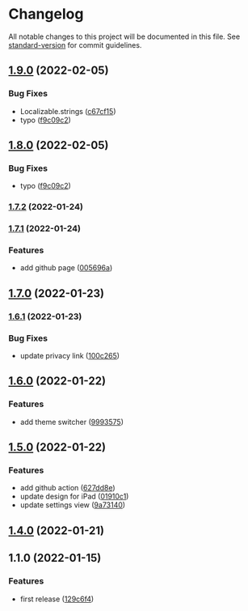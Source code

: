 # Changelog

All notable changes to this project will be documented in this file. See [standard-version](https://github.com/conventional-changelog/standard-version) for commit guidelines.

## [1.9.0](https://github.com/dominickolbe/BetterPassword/compare/v1.7.2...v1.9.0) (2022-02-05)


### Bug Fixes

* Localizable.strings ([c67cf15](https://github.com/dominickolbe/BetterPassword/commit/c67cf1579b5bb27d135aa3f28ec11c7656a8b3b6))
* typo ([f9c09c2](https://github.com/dominickolbe/BetterPassword/commit/f9c09c2262d2a22389994a86db1a9ed499a4cfb5))

## [1.8.0](https://github.com/dominickolbe/BetterPassword/compare/v1.7.2...v1.8.0) (2022-02-05)


### Bug Fixes

* typo ([f9c09c2](https://github.com/dominickolbe/BetterPassword/commit/f9c09c2262d2a22389994a86db1a9ed499a4cfb5))

### [1.7.2](https://github.com/dominickolbe/BetterPassword/compare/v1.7.1...v1.7.2) (2022-01-24)

### [1.7.1](https://github.com/dominickolbe/BetterPassword/compare/v1.7.0...v1.7.1) (2022-01-24)


### Features

* add github page ([005696a](https://github.com/dominickolbe/BetterPassword/commit/005696af77731eacd5e3f13c0f36d8e223f2fc9c))

## [1.7.0](https://github.com/dominickolbe/BetterPassword/compare/v1.6.1...v1.7.0) (2022-01-23)

### [1.6.1](https://github.com/dominickolbe/BetterPassword/compare/v1.6.0...v1.6.1) (2022-01-23)


### Bug Fixes

* update privacy link ([100c265](https://github.com/dominickolbe/BetterPassword/commit/100c265af286d7fd6b0365f0d3f12406716c5f88))

## [1.6.0](https://github.com/dominickolbe/BetterPassword/compare/v1.5.0...v1.6.0) (2022-01-22)


### Features

* add theme switcher ([9993575](https://github.com/dominickolbe/BetterPassword/commit/9993575d099cbfd888738660589a278184b5a8fa))

## [1.5.0](https://github.com/dominickolbe/BetterPassword/compare/v1.4.0...v1.5.0) (2022-01-22)


### Features

* add github action ([627dd8e](https://github.com/dominickolbe/BetterPassword/commit/627dd8e9cc2916d38182f6739c3565cf62ca4eb3))
* update design for iPad ([01910c1](https://github.com/dominickolbe/BetterPassword/commit/01910c1d4a286fc40e8519cd9daa4e1b2ca8505c))
* update settings view ([9a73140](https://github.com/dominickolbe/BetterPassword/commit/9a73140540dcb57806a775b14b158001c8199568))

## [1.4.0](https://github.com/dominickolbe/BetterPassword/compare/v1.1.0...v1.4.0) (2022-01-21)

## 1.1.0 (2022-01-15)


### Features

* first release ([129c6f4](https://github.com/dominickolbe/BetterPassword/commit/129c6f441eb49b41e6b1f10a877effdcf5a06295))
